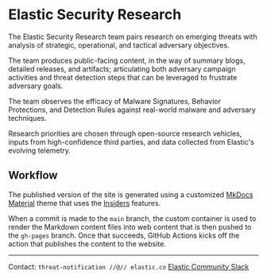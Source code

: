 # Elastic Security Research

The Elastic Security Research team pairs research on emerging threats with analysis of strategic, operational, and
tactical adversary objectives.

The team produces public-facing content, in the way of summary blogs, detailed releases, and artifacts; articulating
both adversary campaign activities and threat detection steps that can be leveraged to frustrate adversary goals.

The team observes the efficacy of Malware Signatures, Behavior Protections, and Detection Rules against real-world
malware and adversary techniques.

Research priorities are chosen through open-source research vehicles, inputs from high-confidence third parties,
and data collected from Elastic's evolving telemetry.

## Workflow

The published version of the site is generated using a customized [MkDocs Material](https://squidfunk.github.io/mkdocs-material/)
theme that uses the [Insiders](https://squidfunk.github.io/mkdocs-material/insiders/) features.

When a commit is made to the `main` branch, the custom container is used to render the Markdown content files into web
content that is then pushed to the `gh-pages` branch. Once that succeeds, GitHub Actions kicks off the action that
publishes the content to the website.


---
Contact: `threat-notification //@// elastic.co`
[Elastic Community Slack](https://elasticstack.slack.com)
